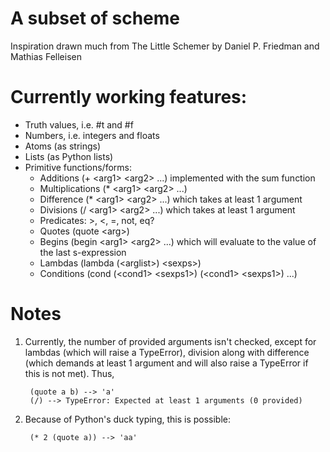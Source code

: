 # A subset of scheme #
Inspiration drawn much from The Little Schemer by Daniel P. Friedman and Mathias Felleisen

# Currently working features: #
+ Truth values, i.e. #t and #f
+ Numbers, i.e. integers and floats
+ Atoms (as strings)
+ Lists (as Python lists)
+ Primitive functions/forms:
    + Additions (+ &lt;arg1&gt; &lt;arg2&gt; ...) implemented with the sum function
    + Multiplications (\* &lt;arg1&gt; &lt;arg2&gt; ...)
    + Difference (\* &lt;arg1&gt; &lt;arg2&gt; ...) which takes at least 1 argument
    + Divisions (/ &lt;arg1&gt; &lt;arg2&gt; ...) which takes at least 1 argument
    + Predicates: &gt;, &lt;, =, not, eq?
    + Quotes (quote &lt;arg&gt;)
    + Begins (begin &lt;arg1&gt; &lt;arg2&gt; ...) which will evaluate to the value of the last s-expression
    + Lambdas (lambda (&lt;arglist&gt;) &lt;sexps&gt;)
    + Conditions (cond (&lt;cond1&gt; &lt;sexps1&gt;) (&lt;cond1&gt; &lt;sexps1&gt;) ...)

# Notes #
1. Currently, the number of provided arguments isn't checked, except for lambdas (which will raise a TypeError), division along with difference (which demands at least 1 argument and will also raise a TypeError if this is not met). Thus,  

        (quote a b) --> 'a'
        (/) --> TypeError: Expected at least 1 arguments (0 provided)
2. Because of Python's duck typing, this is possible:  

        (* 2 (quote a)) --> 'aa'
